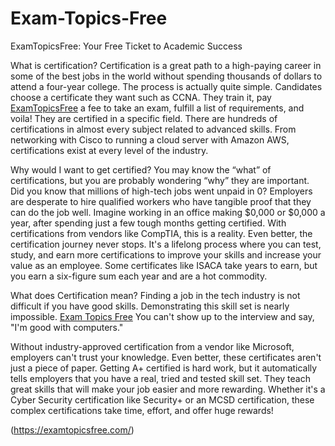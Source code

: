 # Exam-Topics-Free
ExamTopicsFree: Your Free Ticket to Academic Success

What is certification?
Certification is a great path to a high-paying career in some of the best jobs in the world without spending thousands of dollars to attend a four-year college. The process is actually quite simple. Candidates choose a certificate they want such as CCNA. They train it, pay [ExamTopicsFree](https://examtopicsfree.com/) a fee to take an exam, fulfill a list of requirements, and voila! They are certified in a specific field. There are hundreds of certifications in almost every subject related to advanced skills. From networking with Cisco to running a cloud server with Amazon AWS, certifications exist at every level of the industry.

Why would I want to get certified?
You may know the “what” of certifications, but you are probably wondering “why” they are important. Did you know that millions of high-tech jobs went unpaid in 0? Employers are desperate to hire qualified workers who have tangible proof that they can do the job well. Imagine working in an office making $0,000 or $0,000 a year, after spending just a few tough months getting certified. With certifications from vendors like CompTIA, this is a reality. Even better, the certification journey never stops. It's a lifelong process where you can test, study, and earn more certifications to improve your skills and increase your value as an employee. Some certificates like ISACA take years to earn, but you earn a six-figure sum each year and are a hot commodity.

What does Certification mean?
Finding a job in the tech industry is not difficult if you have good skills. Demonstrating this skill set is nearly impossible. [Exam Topics Free](https://examtopicsfree.com/) You can't show up to the interview and say, "I'm good with computers."

Without industry-approved certification from a vendor like Microsoft, employers can't trust your knowledge. Even better, these certificates aren't just a piece of paper. Getting A+ certified is hard work, but it automatically tells employers that you have a real, tried and tested skill set. They teach great skills that will make your job easier and more rewarding. Whether it's a Cyber Security certification like Security+ or an MCSD certification, these complex certifications take time, effort, and offer huge rewards!


(https://examtopicsfree.com/)
